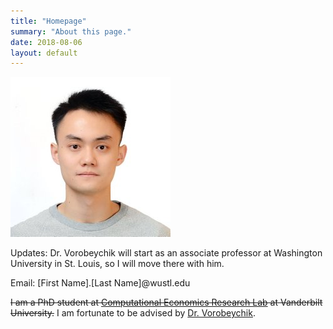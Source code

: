 ```yaml
---
title: "Homepage"
summary: "About this page."
date: 2018-08-06
layout: default
---
```

![Researcher Portrait](assets/images/SixieYu.jpg)


Updates: Dr. Vorobeychik will start as an associate professor at Washington University in St. Louis, so I will move there with him. 

Email: \[First Name\].\[Last Name\]@wustl.edu

<s>I am a PhD student at [Computational Economics Research Lab](https://my.vanderbilt.edu/cerl/) at Vanderbilt University.</s>  I am fortunate to be advised by [Dr. Vorobeychik](http://vorobeychik.com/).  

<br>


